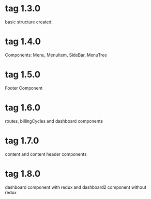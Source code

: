 # tag 1.3.0

basic structure created.

# tag 1.4.0 

Components: Menu, MenuItem, SideBar, MenuTree 

# tag 1.5.0 

Footer Component

# tag 1.6.0 
routes, billingCycles and dashboard components

# tag 1.7.0 
content and content header components

# tag 1.8.0 
dashboard component with redux and dashboard2 component without redux


